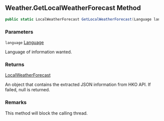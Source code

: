 ## Weather.GetLocalWeatherForecast Method

```c#
public static LocalWeatherForecast GetLocalWeatherForecast(Language language);
```

### Parameters

`language` [Language](Language)

Language of information wanted.

### Returns

[LocalWeatherForecast](LocalWeatherForecast)

An object that contains the extracted JSON information from HKO API. If failed, null is returned.

### Remarks

This method will block the calling thread.